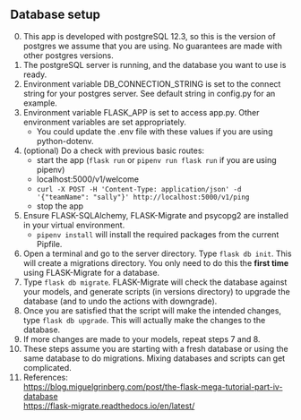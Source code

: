 ## Database setup

0. This app is developed with postgreSQL 12.3, so this is the version of postgres we assume that you are using. No guarantees are made with other postgres versions.
1. The postgreSQL server is running, and the database you want to use is ready.
2. Environment variable DB_CONNECTION_STRING is set to the connect string for your postgres server. See default string in config.py for an example.
3. Environment variable FLASK_APP is set to access app.py. Other environment variables are set appropriately.
	- You could update the .env file with these values if you are using python-dotenv.
4. (optional) Do a check with previous basic routes: 
    - start the app (`flask run` or `pipenv run flask run` if you are using pipenv)
    - localhost:5000/v1/welcome
    - `curl -X POST -H 'Content-Type: application/json' -d '{"teamName": "sally"}' http://localhost:5000/v1/ping`
    - stop the app
5. Ensure FLASK-SQLAlchemy, FLASK-Migrate and psycopg2 are installed in your virtual environment.
	- `pipenv install` will install the required packages from the current Pipfile.
6. Open a terminal and go to the server directory. Type `flask db init`. This will create a migrations directory. You only need to do this the **first time** using FLASK-Migrate for a database.
7. Type `flask db migrate`. FLASK-Migrate will check the database against your models, and generate scripts (in versions directory) to upgrade the database (and to undo the actions with downgrade).
8. Once you are satisfied that the script will make the intended changes, type `flask db upgrade`. This will actually make the changes to the database.
9. If more changes are made to your models, repeat steps 7 and 8.
10. These steps assume you are starting with a fresh database or using the same database to do migrations. Mixing databases and scripts can get complicated.
11. References: 
    <br> https://blog.miguelgrinberg.com/post/the-flask-mega-tutorial-part-iv-database
    <br> https://flask-migrate.readthedocs.io/en/latest/
